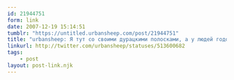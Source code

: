 ```yaml
---
id: 21944751
form: link
date: 2007-12-19 15:14:51
tumblr: "https://untitled.urbansheep.com/post/21944751"
title: "urbansheep: Я тут со своими дурацкими полосками, а у людей годовая премия горит! Ужас!"
linkurl: http://twitter.com/urbansheep/statuses/513600682
tags:
    - post
layout: post-link.njk
---
```


